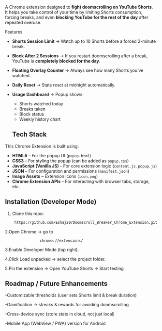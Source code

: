A Chrome extension designed to **fight doomscrolling on YouTube Shorts**.  
It helps you take control of your time by limiting Shorts consumption, forcing breaks, and even **blocking YouTube for the rest of the day** after repeated overuse.

 Features
- **Shorts Session Limit** → Watch up to 10 Shorts before a forced 2-minute break.  
- **Block After 2 Sessions** → If you restart doomscrolling after a break, YouTube is **completely blocked for the day**.  
- **Floating Overlay Counter** → Always see how many Shorts you’ve watched.  
- **Daily Reset** → Stats reset at midnight automatically.  
- **Usage Dashboard** → Popup shows:
  - Shorts watched today  
  - Breaks taken  
  - Block status  
  - Weekly history chart
 
  ## Tech Stack

This Chrome Extension is built using:

- **HTML5** – For the popup UI (`popup.html`)
- **CSS3** – For styling the popup (can be added as `popup.css`)
- **JavaScript (Vanilla JS)** – For core extension logic (`content.js`, `popup.js`)
- **JSON** – For configuration and permissions (`manifest.json`)
- **Image Assets** – Extension icons (`icon.png`)
- **Chrome Extension APIs** – For interacting with browser tabs, storage, etc.

## Installation (Developer Mode)
1. Clone this repo:
   ```bash
    https://github.com/Eshaj20/Doomscroll_Breaker_Chrome_Extension.git
   
2.Open Chrome → go to 
                   
                    chrome://extensions/

3.Enable Developer Mode (top right).

4.Click Load unpacked → select the project folder.

5.Pin the extension → Open YouTube Shorts → Start testing 

## Roadmap / Future Enhancements

 -Customizable thresholds (user sets Shorts limit & break duration)

 -Gamification → streaks & rewards for avoiding doomscrolling

 -Cross-device sync (store stats in cloud, not just local)

 -Mobile App (WebView / PWA) version for Android
